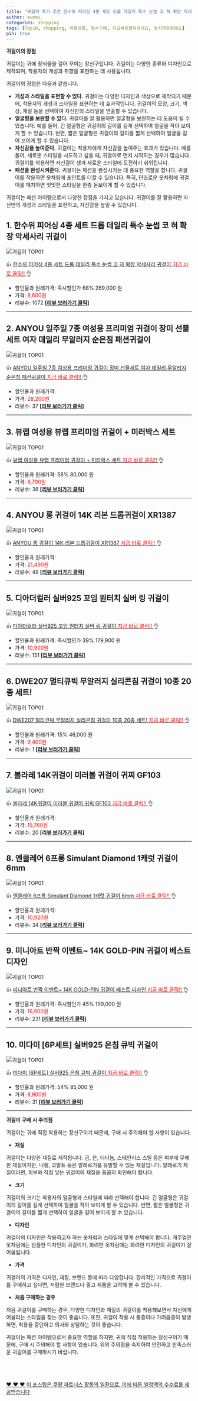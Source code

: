 ```yaml
---
title: "귀걸이 특가 추천 한수위 피어싱 4종 세트 드롭 데일리 특수 눈썹 코 혀 확장 악세사리 귀걸이 비교 장점"
author: eunmi.
categories: shopping
tags: [Top10, shopping, 유행상품, 필수구매, 지금바로클릭하세요, 놓치면후회해요]
pin: true
---
```

**귀걸이의 장점**

귀걸이는 귀에 장식물을 걸어 꾸미는 장신구입니다. 귀걸이는 다양한 종류와 디자인으로 제작되며, 착용자의 개성과 취향을 표현하는 데 사용됩니다.

귀걸이의 장점은 다음과 같습니다.

* **개성과 스타일을 표현할 수 있다.** 귀걸이는 다양한 디자인과 색상으로 제작되기 때문에, 착용자의 개성과 스타일을 표현하는 데 효과적입니다. 귀걸이의 모양, 크기, 색상, 재질 등을 선택하여 자신만의 스타일을 연출할 수 있습니다.
* **얼굴형을 보완할 수 있다.** 귀걸이를 잘 활용하면 얼굴형을 보완하는 데 도움이 될 수 있습니다. 예를 들어, 긴 얼굴형은 귀걸이의 길이를 길게 선택하여 얼굴을 작아 보이게 할 수 있습니다. 반면, 짧은 얼굴형은 귀걸이의 길이를 짧게 선택하여 얼굴을 길어 보이게 할 수 있습니다.
* **자신감을 높여준다.** 귀걸이는 착용자에게 자신감을 높여주는 효과가 있습니다. 예를 들어, 새로운 스타일을 시도하고 싶을 때, 귀걸이로 먼저 시작하는 경우가 많습니다. 귀걸이를 착용하면 자신감이 생겨 새로운 스타일에 도전하기 쉬워집니다.
* **패션을 완성시켜준다.** 귀걸이는 패션을 완성시키는 데 중요한 역할을 합니다. 귀걸이를 착용하면 옷차림에 포인트를 더할 수 있습니다. 특히, 단조로운 옷차림에 귀걸이를 매치하면 밋밋한 스타일을 한층 돋보이게 할 수 있습니다.

귀걸이는 패션 아이템으로서 다양한 장점을 가지고 있습니다. 귀걸이를 잘 활용하면 자신만의 개성과 스타일을 표현하고, 자신감을 높일 수 있습니다.

   

## 1. 한수위 피어싱 4종 세트 드롭 데일리 특수 눈썹 코 혀 확장 악세사리 귀걸이

![귀걸이 TOP01](https://thumbnail6.coupangcdn.com/thumbnails/remote/230x230ex/image/vendor_inventory/3ebb/ee63f722ecb318d699cecbbfc8f3a08302d509a6b6f6363952de82e33c5f.jpg)


👍 [한수위 피어싱 4종 세트 드롭 데일리 특수 눈썹 코 혀 확장 악세사리 귀걸이 <font color=red> 지금 바로 클릭!! </font> ](https://link.coupang.com/re/AFFSDP?lptag=AF3617701&subid=GithubCoopas&pageKey=6415146421&traceid=V0-153&itemId=13775483364&vendorItemId=81107253616) 👌 


- 할인율과 원래가격: 즉시할인가 68%  269,000   원
- 가격: <span style='color:red'>8,600원</span>
- 리뷰수: 1072  [**[리뷰 보러가기 클릭]**](https://link.coupang.com/re/AFFSDP?lptag=AF3617701&subid=GithubCoopas&pageKey=6415146421&traceid=V0-153&itemId=13775483364&vendorItemId=81107253616)

---


   

## 2. ANYOU 일주일 7종 여성용 프리미엄 귀걸이 장미 선물세트 여자 데일리 무알러지 순은침 패션귀걸이

![귀걸이 TOP01](https://thumbnail6.coupangcdn.com/thumbnails/remote/230x230ex/image/vendor_inventory/28e9/022d570c2def3d8ec031c0f12eb65f9355680b09c162081151bf675d6ec3.jpg)


👍 [ANYOU 일주일 7종 여성용 프리미엄 귀걸이 장미 선물세트 여자 데일리 무알러지 순은침 패션귀걸이 <font color=red> 지금 바로 클릭!! </font> ](https://link.coupang.com/re/AFFSDP?lptag=AF3617701&subid=GithubCoopas&pageKey=7095313991&traceid=V0-153&itemId=17693624924&vendorItemId=87247252042) 👌 


- 할인율과 원래가격: 
- 가격: <span style='color:red'>28,200원</span>
- 리뷰수: 37  [**[리뷰 보러가기 클릭]**](https://link.coupang.com/re/AFFSDP?lptag=AF3617701&subid=GithubCoopas&pageKey=7095313991&traceid=V0-153&itemId=17693624924&vendorItemId=87247252042)

---


   

## 3. 뷰랩 여성용 뷰랩 프리미엄 귀걸이 + 미러박스 세트

![귀걸이 TOP01](https://thumbnail7.coupangcdn.com/thumbnails/remote/230x230ex/image/retail/images/2022/03/03/17/5/1c9dae1c-46fd-435c-9766-9c74014e4f78.jpg)


👍 [뷰랩 여성용 뷰랩 프리미엄 귀걸이 + 미러박스 세트 <font color=red> 지금 바로 클릭!! </font> ](https://link.coupang.com/re/AFFSDP?lptag=AF3617701&subid=GithubCoopas&pageKey=6374457209&traceid=V0-153&itemId=13516072010&vendorItemId=80770092068) 👌 


- 할인율과 원래가격: 58%  80,000   원
- 가격: <span style='color:red'>8,790원</span>
- 리뷰수: 38  [**[리뷰 보러가기 클릭]**](https://link.coupang.com/re/AFFSDP?lptag=AF3617701&subid=GithubCoopas&pageKey=6374457209&traceid=V0-153&itemId=13516072010&vendorItemId=80770092068)

---


   

## 4. ANYOU 롱 귀걸이 14K 리본 드롭귀걸이 XR1387

![귀걸이 TOP01](https://thumbnail7.coupangcdn.com/thumbnails/remote/230x230ex/image/vendor_inventory/f1a2/64936e5eb731cc62d535b7b2f1e061d20b4a5210a15db020c9d6ed984b7e.jpg)


👍 [ANYOU 롱 귀걸이 14K 리본 드롭귀걸이 XR1387 <font color=red> 지금 바로 클릭!! </font> ](https://link.coupang.com/re/AFFSDP?lptag=AF3617701&subid=GithubCoopas&pageKey=7343754645&traceid=V0-153&itemId=18881794037&vendorItemId=86010224551) 👌 


- 할인율과 원래가격: 
- 가격: <span style='color:red'>21,490원</span>
- 리뷰수: 48  [**[리뷰 보러가기 클릭]**](https://link.coupang.com/re/AFFSDP?lptag=AF3617701&subid=GithubCoopas&pageKey=7343754645&traceid=V0-153&itemId=18881794037&vendorItemId=86010224551)

---


   

## 5. 디아더컬러 실버925 꼬임 원터치 실버 링 귀걸이

![귀걸이 TOP01](https://thumbnail6.coupangcdn.com/thumbnails/remote/230x230ex/image/retail/images/2300415711099676-22998535-3698-4652-a4c5-570e04758f41.jpg)


👍 [디아더컬러 실버925 꼬임 원터치 실버 링 귀걸이 <font color=red> 지금 바로 클릭!! </font> ](https://link.coupang.com/re/AFFSDP?lptag=AF3617701&subid=GithubCoopas&pageKey=6713086162&traceid=V0-153&itemId=15591971275&vendorItemId=82810858916) 👌 


- 할인율과 원래가격: 즉시할인가 39%  179,900   원
- 가격: <span style='color:red'>10,900원</span>
- 리뷰수: 151  [**[리뷰 보러가기 클릭]**](https://link.coupang.com/re/AFFSDP?lptag=AF3617701&subid=GithubCoopas&pageKey=6713086162&traceid=V0-153&itemId=15591971275&vendorItemId=82810858916)

---


   

## 6. DWE207 멀티큐빅 무알러지 실리콘침 귀걸이 10종 20종 세트!

![귀걸이 TOP01](https://thumbnail6.coupangcdn.com/thumbnails/remote/230x230ex/image/vendor_inventory/0e09/89024611322831423f4e1f6814a4322b252014157dc309e5147ccc48f359.jpg)


👍 [DWE207 멀티큐빅 무알러지 실리콘침 귀걸이 10종 20종 세트! <font color=red> 지금 바로 클릭!! </font> ](https://link.coupang.com/re/AFFSDP?lptag=AF3617701&subid=GithubCoopas&pageKey=6612987560&traceid=V0-153&itemId=15003062832&vendorItemId=82225908641) 👌 


- 할인율과 원래가격: 15%  46,000   원
- 가격: <span style='color:red'>9,400원</span>
- 리뷰수: 1  [**[리뷰 보러가기 클릭]**](https://link.coupang.com/re/AFFSDP?lptag=AF3617701&subid=GithubCoopas&pageKey=6612987560&traceid=V0-153&itemId=15003062832&vendorItemId=82225908641)

---


   

## 7. 볼라레 14K귀걸이 미러볼 귀걸이 귀찌 GF103

![귀걸이 TOP01](https://thumbnail6.coupangcdn.com/thumbnails/remote/230x230ex/image/vendor_inventory/1de9/575085a3dc391db92316b3c7955434f2889a09d47e9fc10d123cf2346afc.jpg)


👍 [볼라레 14K귀걸이 미러볼 귀걸이 귀찌 GF103 <font color=red> 지금 바로 클릭!! </font> ](https://link.coupang.com/re/AFFSDP?lptag=AF3617701&subid=GithubCoopas&pageKey=304302737&traceid=V0-153&itemId=957690019&vendorItemId=85198795639) 👌 


- 할인율과 원래가격: 
- 가격: <span style='color:red'>15,760원</span>
- 리뷰수: 20  [**[리뷰 보러가기 클릭]**](https://link.coupang.com/re/AFFSDP?lptag=AF3617701&subid=GithubCoopas&pageKey=304302737&traceid=V0-153&itemId=957690019&vendorItemId=85198795639)

---


   

## 8. 엔클레어 6프롱 Simulant Diamond 1캐럿 귀걸이 6mm

![귀걸이 TOP01](https://thumbnail6.coupangcdn.com/thumbnails/remote/230x230ex/image/retail/images/1927568860652566-797d19d7-7760-4ec6-9eac-9cb5af2a8726.jpg)


👍 [엔클레어 6프롱 Simulant Diamond 1캐럿 귀걸이 6mm <font color=red> 지금 바로 클릭!! </font> ](https://link.coupang.com/re/AFFSDP?lptag=AF3617701&subid=GithubCoopas&pageKey=7316877573&traceid=V0-153&itemId=18757308625&vendorItemId=85889191977) 👌 


- 할인율과 원래가격: 
- 가격: <span style='color:red'>10,920원</span>
- 리뷰수: 34  [**[리뷰 보러가기 클릭]**](https://link.coupang.com/re/AFFSDP?lptag=AF3617701&subid=GithubCoopas&pageKey=7316877573&traceid=V0-153&itemId=18757308625&vendorItemId=85889191977)

---


   

## 9. 미니아트 반짝 이벤트~ 14K GOLD-PIN 귀걸이 베스트 디자인

![귀걸이 TOP01](https://thumbnail9.coupangcdn.com/thumbnails/remote/230x230ex/image/vendor_inventory/724e/75075bc3860cdced403d33d28e955a4249bbd34fd166f9f53c1310006e61.jpg)


👍 [미니아트 반짝 이벤트~ 14K GOLD-PIN 귀걸이 베스트 디자인 <font color=red> 지금 바로 클릭!! </font> ](https://link.coupang.com/re/AFFSDP?lptag=AF3617701&subid=GithubCoopas&pageKey=5659165570&traceid=V0-153&itemId=9283736035&vendorItemId=73093806284) 👌 


- 할인율과 원래가격: 즉시할인가 45%  199,000   원
- 가격: <span style='color:red'>16,900원</span>
- 리뷰수: 231  [**[리뷰 보러가기 클릭]**](https://link.coupang.com/re/AFFSDP?lptag=AF3617701&subid=GithubCoopas&pageKey=5659165570&traceid=V0-153&itemId=9283736035&vendorItemId=73093806284)

---


   

## 10. 미다미 [6P세트] 실버925 은침 큐빅 귀걸이

![귀걸이 TOP01](https://thumbnail7.coupangcdn.com/thumbnails/remote/230x230ex/image/vendor_inventory/43f1/c0441d70709600fbea35d9d4d8c92f1e3de6a064ae8e8f24ef2f394d58c5.jpg)


👍 [미다미 [6P세트] 실버925 은침 큐빅 귀걸이 <font color=red> 지금 바로 클릭!! </font> ](https://link.coupang.com/re/AFFSDP?lptag=AF3617701&subid=GithubCoopas&pageKey=7278766133&traceid=V0-153&itemId=18579034204&vendorItemId=85715746457) 👌 


- 할인율과 원래가격: 54%  85,000   원
- 가격: <span style='color:red'>8,900원</span>
- 리뷰수: 31  [**[리뷰 보러가기 클릭]**](https://link.coupang.com/re/AFFSDP?lptag=AF3617701&subid=GithubCoopas&pageKey=7278766133&traceid=V0-153&itemId=18579034204&vendorItemId=85715746457)

---
**귀걸이 구매 시 주의점**

귀걸이는 귀에 직접 착용하는 장신구이기 때문에, 구매 시 주의해야 할 사항이 있습니다.

* **재질**

귀걸이는 다양한 재질로 제작됩니다. 금, 은, 티타늄, 스테인리스 스틸 등은 피부에 무해한 재질이지만, 니켈, 코발트 등은 알레르기를 유발할 수 있는 재질입니다. 알레르기 체질이라면, 피부와 직접 닿는 귀걸이의 재질을 꼼꼼히 확인해야 합니다.

* **크기**

귀걸이의 크기는 착용자의 얼굴형과 스타일에 따라 선택해야 합니다. 긴 얼굴형은 귀걸이의 길이를 길게 선택하여 얼굴을 작아 보이게 할 수 있습니다. 반면, 짧은 얼굴형은 귀걸이의 길이를 짧게 선택하여 얼굴을 길어 보이게 할 수 있습니다.

* **디자인**

귀걸이의 디자인은 착용하고자 하는 옷차림과 스타일에 맞게 선택해야 합니다. 캐주얼한 옷차림에는 심플한 디자인의 귀걸이가, 화려한 옷차림에는 화려한 디자인의 귀걸이가 잘 어울립니다.

* **가격**

귀걸이의 가격은 디자인, 재질, 브랜드 등에 따라 다양합니다. 합리적인 가격으로 귀걸이를 구매하고 싶다면, 저렴한 브랜드나 중고 제품을 고려해 볼 수 있습니다.

* **처음 구매하는 경우**

처음 귀걸이를 구매하는 경우, 다양한 디자인과 재질의 귀걸이를 착용해보면서 자신에게 어울리는 스타일을 찾는 것이 좋습니다. 또한, 귀걸이 착용 시 통증이나 가려움증이 발생하면, 착용을 중단하고 의사와 상담하는 것이 좋습니다.

귀걸이는 패션 아이템으로서 중요한 역할을 하지만, 귀에 직접 착용하는 장신구이기 때문에, 구매 시 주의해야 할 사항이 있습니다. 위의 주의점을 숙지하여 안전하고 만족스러운 귀걸이를 구매하시기 바랍니다.<br><br><br><br><br> [ ❤ ❤ ❤ 이 포스팅은 쿠팡 파트너스 활동의 일환으로, 이에 따른 일정액의 수수료를 제공받습니다](https://link.coupang.com/a/bcEFyh)